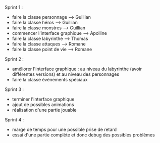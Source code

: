Sprint 1 :
- faire la classe personnage --> Guillian 
- faire la classe héros --> Guillian 
- faire la classe monstres --> Guillian 
- commencer l'interface graphique --> Apolline
- faire la classe labyrinthe --> Thomas 
- faire la classe attaques --> Romane 
- faire la classe point de vie --> Romane


Sprint 2 :
- améliorer l'interface graphique : au niveau du labyrinthe (avoir différentes versions) et au niveau des personnages 
- faire la classe évènements spéciaux 

Sprint 3 :
- terminer l'interface graphique 
- ajout de possibles animations 
- réalisation d'une partie jouable 

Sprint 4 :
- marge de temps pour une possible prise de retard 
- essai d'une partie complète et donc debug des possibles problèmes  